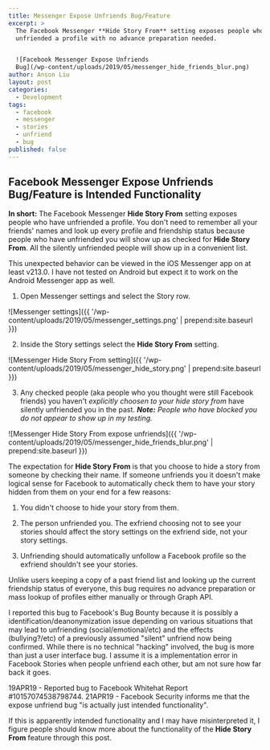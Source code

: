 ```yaml
---
title: Messenger Expose Unfriends Bug/Feature
excerpt: >
  The Facebook Messenger **Hide Story From** setting exposes people who have
  unfriended a profile with no advance preparation needed.


  ![Facebook Messenger Expose Unfriends
  Bug](/wp-content/uploads/2019/05/messenger_hide_friends_blur.png)
author: Anson Liu
layout: post
categories:
  - Development
tags:
  - facebook
  - messenger
  - stories
  - unfriend
  - bug
published: false
---
```

## Facebook Messenger Expose Unfriends Bug/Feature is Intended Functionality

**In short:** The Facebook Messenger **Hide Story From** setting exposes people who have unfriended a profile. You don't need to remember all your friends' names and look up every profile and friendship status because people who have unfriended you will show up as checked for **Hide Story From**. All the silently unfriended people will show up in a convenient list. 

This unexpected behavior can be viewed in the iOS Messenger app on at least v213.0. I have not tested on Android but expect it to work on the Android Messenger app as well. 

1. Open Messenger settings and select the Story row.

![Messenger settings]({{ '/wp-content/uploads/2019/05/messenger_settings.png' | prepend:site.baseurl }})

2. Inside the Story settings select the **Hide Story From** setting.

![Messenger Hide Story From setting]({{ '/wp-content/uploads/2019/05/messenger_hide_story.png' | prepend:site.baseurl }})

3. Any checked people (aka people who you thought were still Facebook friends) you haven't _explicitly choosen to your hide story from_ have silently unfriended you in the past. _**Note:** People who have blocked you do not appear to show up in my testing._

![Messenger Hide Story From expose unfriends]({{ '/wp-content/uploads/2019/05/messenger_hide_friends_blur.png' | prepend:site.baseurl }})

The expectation for **Hide Story From** is that you choose to hide a story from someone by checking their name. If someone unfriends you it doesn't make logical sense for Facebook to automatically check them to have your story hidden from them on your end for a few reasons:

1. You didn't choose to hide your story from them.

2. The person unfriended you. The exfriend choosing not to see your stories should affect the story settings on the exfriend side, not your story settings.

3. Unfriending should automatically unfollow a Facebook profile so the exfriend shouldn't see your stories.

Unlike users keeping a copy of a past friend list and looking up the current friendship status of everyone, this bug requires no advance preparation or mass lookup of profiles either manually or through Graph API.

I reported this bug to Facebook's Bug Bounty because it is possibly a identification/deanonymization issue depending on various situations that may lead to unfriending (social/emotional/etc) and the effects (bullying?/etc) of a previously assumed "silent" unfriend now being confirmed. 
While there is no technical "hacking" involved, the bug is more than just a user interface bug. I assume it is a implementation error in Facebook Stories when people unfriend each other, but am not sure how far back it goes. 

19APR19 - Reported bug to Facebook Whitehat Report #10157074538798744.
21APR19 - Facebook Security informs me that the expose unfriend bug "is actually just intended functionality".

If this is apparently intended functionality and I may have misinterpreted it, I figure people should know more about the functionality of the **Hide Story From** feature through this post.
